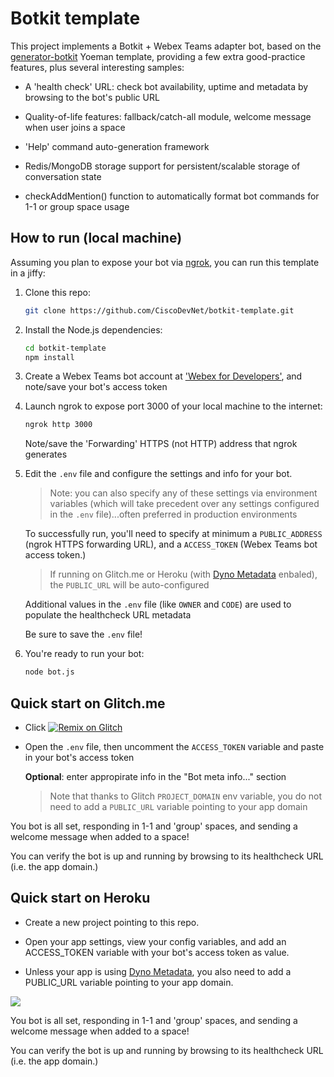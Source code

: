 # Botkit template

This project implements a Botkit + Webex Teams adapter bot, based on the [generator-botkit](https://www.npmjs.com/package/generator-botkit) Yoeman template, providing a few extra good-practice features, plus several interesting samples:

- A 'health check' URL: check bot availability, uptime and metadata by browsing to the bot's public URL

- Quality-of-life features: fallback/catch-all module, welcome message when user joins a space

- 'Help' command auto-generation framework

- Redis/MongoDB storage support for persistent/scalable storage of conversation state

- checkAddMention() function to automatically format bot commands for 1-1 or group space usage

## How to run (local machine)

Assuming you plan to expose your bot via [ngrok](https://ngrok.com), you can run this template in a jiffy:

1. Clone this repo:

    ```sh
    git clone https://github.com/CiscoDevNet/botkit-template.git
    ```

1. Install the Node.js dependencies:

    ```sh
    cd botkit-template
    npm install
    ```

1. Create a Webex Teams bot account at ['Webex for Developers'](https://developer.webex.com/my-apps/new/bot), and note/save your bot's access token

1. Launch ngrok to expose port 3000 of your local machine to the internet:

    ```sh
    ngrok http 3000
    ```

    Note/save the 'Forwarding' HTTPS (not HTTP) address that ngrok generates

1. Edit the `.env` file and configure the settings and info for your bot.

    >Note: you can also specify any of these settings via environment variables (which will take precedent over any settings configured in the `.env` file)...often preferred in production environments

    To successfully run, you'll need to specify at minimum a `PUBLIC_ADDRESS` (ngrok HTTPS forwarding URL), and a `ACCESS_TOKEN` (Webex Teams bot access token.)

    >If running on Glitch.me or Heroku (with [Dyno Metadata](https://devcenter.heroku.com/articles/dyno-metadata) enbaled), the `PUBLIC_URL` will be auto-configured

    Additional values in the `.env` file (like `OWNER` and `CODE`) are used to populate the healthcheck URL metadata

    Be sure to save the `.env` file!

1. You're ready to run your bot:

    ```sh
    node bot.js
    ```

## Quick start on Glitch.me

* Click [![Remix on Glitch](https://cdn.glitch.com/2703baf2-b643-4da7-ab91-7ee2a2d00b5b%2Fremix-button.svg)](https://glitch.com/edit/#!/import/github/CiscoDevNet/botkit-template)

* Open the `.env` file, then uncomment the `ACCESS_TOKEN` variable and paste in your bot's access token

    **Optional**: enter appropirate info in the "Bot meta info..." section

    >Note that thanks to Glitch `PROJECT_DOMAIN` env variable, you do not need to add a `PUBLIC_URL` variable pointing to your app domain

You bot is all set, responding in 1-1 and 'group' spaces, and sending a welcome message when added to a space!

You can verify the bot is up and running by browsing to its healthcheck URL (i.e. the app domain.)

## Quick start on Heroku

* Create a new project pointing to this repo.

* Open your app settings, view your config variables, and add an ACCESS_TOKEN variable with your bot's access token as value.

* Unless your app is using [Dyno Metadata](https://devcenter.heroku.com/articles/dyno-metadata), you also need to add a PUBLIC_URL variable pointing to your app domain.

![](assets/images/heroku_config-variables.png)

You bot is all set, responding in 1-1 and 'group' spaces, and sending a welcome message when added to a space!

You can verify the bot is up and running by browsing to its healthcheck URL (i.e. the app domain.)